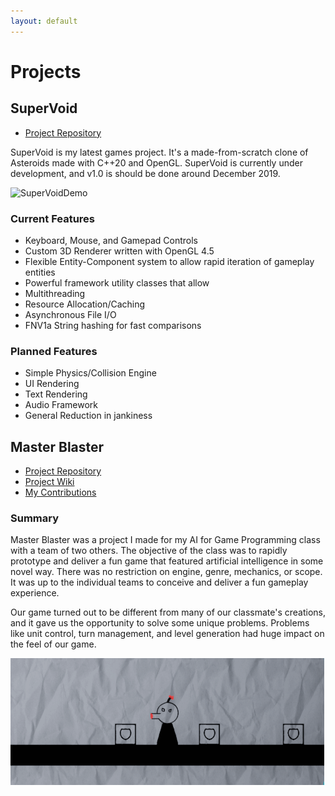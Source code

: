 ```yaml
---
layout: default
---
```


# Projects

## SuperVoid
*   [Project Repository](https://github.com/MrLever/SuperVoid)

SuperVoid is my latest games project. It's a made-from-scratch clone of Asteroids made with C++20 and OpenGL. SuperVoid is currently under development, and v1.0 is should be done around December 2019.

![SuperVoidDemo](./assets/SuperVoidDemo.gif)

### Current Features
-   Keyboard, Mouse, and Gamepad Controls
-   Custom 3D Renderer written with OpenGL 4.5
-   Flexible Entity-Component system to allow rapid iteration of gameplay entities
-   Powerful framework utility classes that allow
  - Multithreading
  - Resource Allocation/Caching
  - Asynchronous File I/O
  - FNV1a String hashing for fast comparisons

### Planned Features
- Simple Physics/Collision Engine
- UI Rendering
- Text Rendering
- Audio Framework
- General Reduction in jankiness

## Master Blaster 
*   [Project Repository](https://github.com/Team-11-Games/MasterBlaster)
*   [Project Wiki](https://github.com/Team-11-Games/MasterBlaster/wiki)
*   [My Contributions](./assets/NicolasLaCognataMasterBlasterContributions.pdf)

### Summary
Master Blaster was a project I made for my AI for Game Programming class with a team of two others. The objective of the class was to rapidly prototype and deliver a fun game that featured artificial intelligence in some novel way. There was no restriction on engine, genre, mechanics, or scope. It was up to the individual teams to conceive and deliver a fun gameplay experience. 

Our game turned out to be different from many of our classmate's creations, and it gave us the opportunity to solve some unique problems. Problems like unit control, turn management, and level generation had huge impact on the feel of our game. 

![MasterBlaster](./assets/MrBoom.gif)
